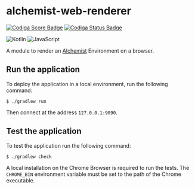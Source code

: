 # alchemist-web-renderer
[![Codiga Score Badge](https://api.codiga.io/project/34693/score/svg)](https://app.codiga.io/project/34693/dashboard)
[![Codiga Status Badge](https://api.codiga.io/project/34693/status/svg)](https://app.codiga.io/project/34693/dashboard)

![Kotlin](https://img.shields.io/badge/kotlin-%237F52FF.svg?style=for-the-badge&logo=kotlin&logoColor=white)
![JavaScript](https://img.shields.io/badge/javascript-%23323330.svg?style=for-the-badge&logo=javascript&logoColor=%23F7DF1E)

A module to render an [Alchemist](https://alchemistsimulator.github.io/) Environment on a browser.

## Run the application
To deploy the application in a local environment, run the following command:

```shell
$ ./gradlew run
```

Then connect at the address `127.0.0.1:9090`.

## Test the application

To test the application run the following command:

```shell
$ ./gradlew check
```

A local installation on the Chrome Browser is required to run the tests.
The `CHROME_BIN` environment variable must be set to the path of the Chrome executable.
